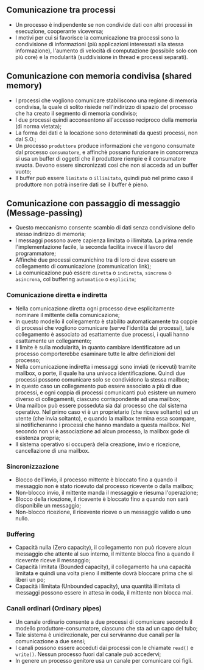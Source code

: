 ## Comunicazione tra processi
- Un processo è indipendente se non condivide dati con altri processi in esecuzione, cooperante viceversa;
- I motivi per cui si favorisce la comunicazione tra processi sono la condivisione di informazioni (più applicazioni interessati alla stessa informazione), l'aumento di velocità di computazione (possibile solo con più core) e la modularità (suddivisione in thread e processi separati).

## Comunicazione con memoria condivisa (shared memory)
- I processi che vogliono comunicare stabiliscono una regione di memoria condivisa, la quale di solito risiede nell'indirizzo di spazio del processo che ha creato il segmento di memoria condiviso;
- I due processi quindi acconsentono all'accesso reciproco della memoria (di norma vietata);
- La forma dei dati e la locazione sono determinati da questi processi, non dal S.O.;
- Un processo `produttore` produce informazioni che vengono consumate dal processo `consumatore`, e affinchè possano funzionare in concorrenza si usa un buffer di oggetti che il produttore riempie e il consumatore svuota. Devono essere sincronizzati così che non si acceda ad un buffer vuoto;
- Il buffer può essere `limitato` o `illimitato`, quindi può nel primo caso il produttore non potrà inserire dati se il buffer è pieno.

## Comunicazione con passaggio di messaggio (Message-passing)
- Questo meccanismo consente scambio di dati senza condivisione dello stesso indirizzo di memoria;
- I messaggi possono avere capienza limitata o illimitata. La prima rende l'implementazione facile, la seconda facilita invece il lavoro del programmatore;
- Affinchè due processi comunichino tra di loro ci deve essere un collegamento di comunicazione (communication link);
- La comunicazione può essere `diretta` o `indiretta`, `sincrona` o `asincrona`, col buffering `automatico` o `esplicito`;

### Comunicazione diretta e indiretta
- Nella comunicazione diretta ogni processo deve esplicitamente nominare il mittente della comunicazione;
- In questo modello il collegamento è stabilito automaticamente tra coppie di processi che vogliono comunicare (serve l'identita dei processi), tale collegamento è associato ad esattamente due processi, i quali hanno esattamente un collegamento;
- Il limite è sulla modularità, in quanto cambiare identificatore ad un processo comporterebbe esaminare tutte le altre definizioni del processo;
- Nella comunicazione indiretta i messaggi sono inviati (e ricevuti) tramite mailbox, o porte, il quale ha una univoca identificazione. Quindi due processi possono comunicare solo se condividono la stessa mailbox;
- In questo caso un collegamento può essere associato a più di due processi, e ogni coppia di processi comunicanti può esistere un numero diverso di collegamenti, ciascuno corrispondente ad una mailbox;
- Una mailbox può essere posseduta sia dal processo che dal sistema operativo. Nel primo caso vi è un proprietario (che riceve soltanto) ed un utente (che invia soltanto), e quando la mailbox termina essa scompare, si notificheranno i processi che hanno mandato a questa mailbox. Nel secondo non vi è associazione ad alcun processo, la mailbox gode di esistenza propria;
- Il sistema operativo si occuperà della creazione, invio e ricezione, cancellazione di una mailbox.

### Sincronizzazione
- Blocco dell'invio, il processo mittente è bloccato fino a quando il messaggio non è stato ricevuto dal processo ricevente o dalla mailbox;
- Non-blocco invio, il mittente manda il messaggio e riesuma l'operazione;
- Blocco della ricezione, il ricevente è bloccato fino a quando non sarà disponibile un messaggio;
- Non-blocco ricezione, il ricevente riceve o un messaggio valido o uno nullo.

### Buffering
- Capacità nulla (Zero capacity), il collegamento non può ricevere alcun messaggio che attente al suo interno, il mittente blocca fino a quando il ricevente riceve il messaggio;
- Capacità limitata (Bounded capacity), il collegamento ha una capacità limitata e quindi una volta pieno il mittente dovrà bloccare prima che si liberi un po; 
- Capacità illimitata (Unbounded capacity), una quantità illimitata di messaggi possono essere in attesa in coda, il mittente non blocca mai.


### Canali ordinari (Ordinary pipes)
- Un canale ordinario consente a due processi di comunicare secondo il modello produttore-consumatore, ciascuno che sta ad un capo del tubo;
- Tale sistema è unidirezionale, per cui serviranno due canali per la comunicazione a due sensi;
- I canali possono essere acceduti dai processi con le chiamate `read()` e `write()`. Nessun processo fuori dal canale può accedervi;
- In genere un processo genitore usa un canale per comunicare coi figli.